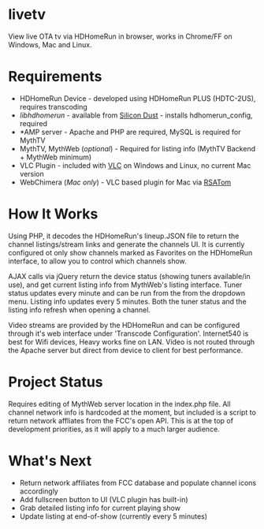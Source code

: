 # livetv
View live OTA tv via HDHomeRun in browser, works in Chrome/FF on Windows, Mac and Linux.

# Requirements
* HDHomeRun Device - developed using HDHomeRun PLUS (HDTC-2US), requires transcoding
* _libhdhomerun_ - available from [Silicon Dust](http://www.silicondust.com/support/downloads/) - installs hdhomerun_config, required
* *AMP server - Apache and PHP are required, MySQL is required for MythTV
* MythTV, MythWeb (_optional_) - Required for listing info (MythTV Backend + MythWeb minimum)
* VLC Plugin - included with [VLC](http://videolan.org) on Windows and Linux, no current Mac version
* WebChimera (_Mac only_) - VLC based plugin for Mac via [RSATom](https://github.com/RSATom/WebChimera)

# How It Works

Using PHP, it decodes the HDHomeRun's lineup.JSON file to return the channel listings/stream links and generate the channels UI. It is currently configured ot only show channels marked as Favorites on the HDHomeRun interface, to allow you to control which channels show.

AJAX calls via jQuery return the device status (showing tuners available/in use), and get current listing info from MythWeb's listing interface. Tuner status updates every minute and can be run from the from the dropdown menu. Listing info updates every 5 minutes. Both the tuner status and the listing info refresh when opening a channel.

Video streams are provided by the HDHomeRun and can be configured through it's web interface under 'Transcode Configuration'. Internet540 is best for Wifi devices, Heavy works fine on LAN. Video is not routed through the Apache server but direct from device to client for best performance.

# Project Status

Requires editing of MythWeb server location in the index.php file. All channel network info is hardcoded at the moment, but included is a script to return network affliates from the FCC's open API. This is at the top of development priorities, as it will apply to a much larger audience.

# What's Next

* Return network affiliates from FCC database and populate channel icons accordingly
* Add fullscreen button to UI (VLC plugin has built-in)
* Grab detailed listing info for current playing show
* Update listing at end-of-show (currently every 5 minutes)
